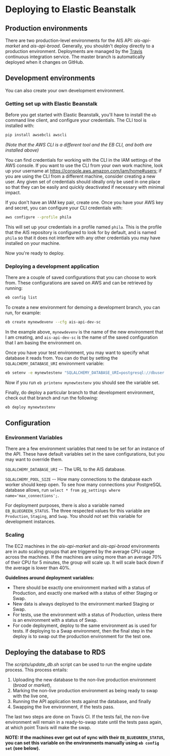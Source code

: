 # Deploying to Elastic Beanstalk

## Production environments

There are two production-level environments for the AIS API: *ais-api-market*
and *ais-api-broad*. Generally, you shouldn't deploy directly to a production
environment. Deployments are managed by the [Travis](https://travis-ci.org)
continuous integration service. The master branch is automatically deployed
when it changes on GitHub.

## Development environments

You can also create your own development environment.

### Getting set up with Elastic Beanstalk

Before you get started with Elastic Beanstalk, you'll have to install the `eb`
command line client, and configure your credentials. The CLI tool is installed
with:

```bash
pip install awsebcli awscli
```

*(Note that the AWS CLI is a different tool and the EB CLI, and both are
installed above)*

You can find credentials for working with the CLI in the IAM settings of the
AWS console. If you want to use the CLI from your own work machine, look up your
username at https://console.aws.amazon.com/iam/home#users; if you are using the
CLI from a different machine, consider creating a new user. Any given set of
credentials should ideally only be used in one place so that they can be easily
and quickly deactivated if necessary with minimal impact.

If you don't have an IAM key pair, create one. Once you have your AWS key and
secret, you can configure your CLI credentials with:

```bash
aws configure --profile phila
```

This will set up your credentials in a profile named `phila`. This is the
profile that the AIS repository is configured to look for by default, and is
named `phila` so that it does not interfere with any other credentials you may
have installed on your machine.

Now you're ready to deploy.

### Deploying a development application

There are a couple of saved configurations that you can choose to work from.
These configurations are saved on AWS and can be retrieved by running:

```bash
eb config list
```

To create a new environment for demoing a development branch, you can run, for
example:

```bash
eb create mynewdevenv --cfg ais-api-dev-sc
```

In the example above, `mynewdevenv` is the name of the new environment that I
am creating, and `ais-api-dev-sc` is the name of the saved configuration that I
am basing the environment on.

Once you have your test environment, you may want to specify what database it
reads from. You can do that by setting the `SQLALCHEMY_DATABASE_URI` environment
variable:

```bash
eb setenv -e mynewtestenv "SQLALCHEMY_DATABASE_URI=postgresql://dbuser:dbpass@ais-engine-db-dev.subdomain.us-east-1.rds.amazonaws.com:5432/ais_engine"
```

Now if you run `eb printenv mynewtestenv` you should see the variable set.

Finally, do deploy a particular branch to that development environment, check
out that branch and run the following:

```bash
eb deploy mynewtestenv
```

## Configuration

### Environment Variables

There are a few environment variables that need to be set for an instance of
the API. These have default variables set in the save configurations, but you
may want to override them.

`SQLALCHEMY_DATABASE_URI` -- The URL to the AIS database.

`SQLALCHEMY_POOL_SIZE` -- How many connections to the database each worker should
    keep open. To see how many connections your PostgreSQL database allows, run
    `select * from pg_settings where name='max_connections';`.

For deployment purposes, there is also a variable named `EB_BLUEGREEN_STATUS`.
The three respected values for this variable are `Production`, `Staging`, and
`Swap`. You should *not* set this variable for development instances.

### Scaling

The EC2 machines in the *ais-api-market* and *ais-api-broad* environments are
in auto scaling groups that are triggered by the average CPU usage across the
machines. If the machines are using more than an average 70% of their CPU for
5 minutes, the group will scale up. It will scale back down if the average is
lower than 40%.

**Guidelines around deployment variables:**

* There should be exactly one environment marked with a status of Production,
  and exactly one marked with a status of either Staging or Swap.
* New data is always deployed to the environment marked Staging or Swap.
* For tests, use the environment with a status of Production, unless there is
  an environment with a status of Swap.
* For code deployment, deploy to the same environment as is used for tests.
  If deploying to a Swap environment, then the final step in the deploy is to
  swap out the production environment for the test one.


## Deploying the database to RDS

The *scripts/update_db.sh* script can be used to run the engine update process.
This process entails:

1. Uploading the new database to the non-live production environment (*broad* or
   *market*),
2. Marking the non-live production environment as being ready to swap with the
   live one,
3. Running the API application tests against the database, and finally
4. Swapping the live environment, if the tests pass.

The last two steps are done on Travis CI. If the tests fail, the non-live
environment will remain in a ready-to-swap state until the tests pass again, at
which point Travis will make the swap.

**NOTE: If the machines ever get out of sync with their `EB_BLUEGREEN_STATUS`,
  you can set this variable on the environments manually using `eb config set`
  (see below).**
